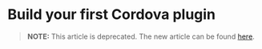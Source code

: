 <properties pageTitle="Build your first Cordova plugin"
  description="Build your first Cordova plugin"
  services=""
  documentationCenter=""
  authors="bursteg" />

# Build your first Cordova plugin

> **NOTE:** This article is deprecated. The new article can be found [here](/articles/tutorial-plugin/createplugintutorial.md).
